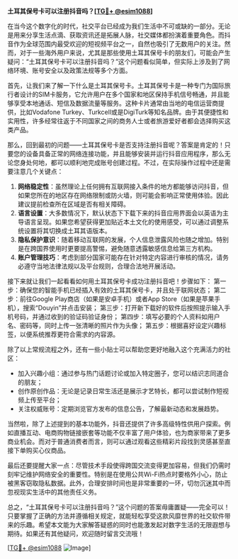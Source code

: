 **土耳其保号卡可以注册抖音吗？[[TG💪+ @esim1088](https://t.me/s/esim1088)]**

在当今这个数字化的时代，社交平台已经成为我们生活中不可或缺的一部分。无论是用来分享生活点滴、获取资讯还是拓展人脉，社交媒体都扮演着重要角色。而抖音作为全球范围内最受欢迎的短视频平台之一，自然也吸引了无数用户的关注。然而，对于一些海外用户来说，尤其是那些使用土耳其保号卡的朋友们，可能会产生疑问：“土耳其保号卡可以注册抖音吗？”这个问题看似简单，但实际上涉及到了网络环境、账号安全以及政策法规等多个方面。

首先，让我们来了解一下什么是土耳其保号卡。土耳其保号卡是一种专门为国际旅行者设计的SIM卡服务，它允许用户在多个国家和地区保持手机信号畅通，并且能够享受本地通话、短信及数据流量等服务。这种卡片通常由当地的电信运营商提供，比如Vodafone Turkey、Turkcell或是DigiTurk等知名品牌。由于其便捷性和实用性，许多经常往返于不同国家之间的商务人士或者旅游爱好者都会选择购买这类产品。

那么，回到最初的问题——土耳其保号卡是否支持注册抖音呢？答案是肯定的！只要您的设备具备正常的网络连接功能，并且能够安装并运行抖音应用程序，那么无论您身处何地，都可以顺利地完成账号创建过程。不过，在实际操作过程中还是需要注意几个关键点：

1. **网络稳定性**：虽然理论上任何拥有互联网接入条件的地方都能够访问抖音，但如果您所在的地区存在网络限制或防火墙，则可能会影响正常使用体验。因此建议提前检查所在区域是否有相关障碍。
2. **语言设置**：大多数情况下，默认状态下下载下来的抖音应用界面会以英语为主导语言呈现。如果您希望获得更加贴近本土文化的使用感受，可以通过调整系统设置将其切换成土耳其语版本。
3. **隐私保护意识**：随着移动互联网的发展，个人信息泄露风险也随之增加。特别是在跨国界使用时更要提高警惕，避免随意透露敏感信息给第三方机构。
4. **账户管理技巧**：考虑到部分国家可能存在针对特定内容进行审核的情况，请务必遵守当地法律法规以及平台规则，合理合法地开展活动。

接下来就让我们一起看看如何用土耳其保号卡成功注册抖音吧！步骤如下：
第一步：确保您的智能手机已经插入有效的土耳其保号卡，并且处于联网状态；
第二步：前往Google Play商店（如果是安卓手机）或者App Store（如果是苹果手机），搜索“Douyin”并点击安装；
第三步：打开新下载好的软件后按照提示输入手机号码，并通过收到的验证码验证身份；
第四步：填写必要的个人资料如用户名、密码等，同时上传一张清晰的照片作为头像；
第五步：根据喜好设定兴趣标签，以便系统推荐更符合需求的内容源。

除了以上常规流程之外，还有一些小贴士可以帮助您更好地融入这个充满活力的社区：
- 加入兴趣小组：通过参与热门话题讨论或加入特定圈子，您可以结识志同道合的朋友；
- 创作原创作品：无论是记录日常生活还是展示才艺特长，都可以尝试制作短视频上传至平台；
- 关注权威账号：定期浏览官方发布的信息公告，了解最新动态和发展趋势。

当然啦，除了上述提到的基本功能外，抖音还提供了许多高级特性供用户探索。例如直播互动、电商购物链接嵌套等功能不仅丰富了用户体验，也为商家带来了更多商业机会。而对于普通消费者而言，则可以通过观看这些精彩片段找到灵感甚至直接下单购买心仪商品。

最后还要提醒大家一点：尽管技术手段使得跨国交流变得更加容易，但我们仍需时刻牢记维护网络安全的重要性。特别是在使用公共Wi-Fi热点时要格外小心，防止被黑客窃取隐私数据。此外，合理安排时间也是非常重要的一环，切勿沉迷其中而忽视现实生活中的其他责任义务。

总之，“土耳其保号卡可以注册抖音吗？”这个问题的答案毋庸置疑——完全可以！只要掌握了正确的方法并遵循相关规定，就能轻松享受这款风靡世界的社交软件带来的乐趣。希望本文能为大家解答疑惑的同时也能激发起对数字生活的无限遐想与期待。如果还有其他疑问，欢迎随时留言交流哦！

[[TG💪+ @esim1088](https://t.me/s/esim1088) ![Image](https://i.postimg.cc/4NQfJmqS/Snipaste-2025-05-13-00-14-12.png)]